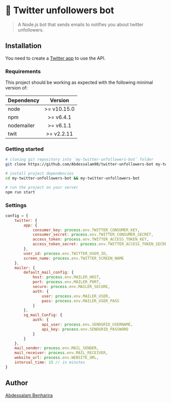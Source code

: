 # 🤖 Twitter unfollowers bot

> A Node.js bot that sends emails to notifies you about twitter unfollowers.

## Installation

You need to create a [Twitter app](https://developer.twitter.com/en/apps) to use the API.

### Requirements

This  project should be working as expected with the following minimal version of:

| Dependency |   Version   |
| ---------- | :---------: |
| node       | >= v10.15.0 |
| npm        |  >= v6.4.1  |
| nodemailer |  >= v6.1.1  |
| twit       | >= v2.2.11  |

### Getting started

```bash
# cloning git repository into `my-twitter-unfollowers-bot` folder
git clone https://github.com/Abdessalam98/twitter-unfollowers-bot my-twitter-unfollowers-bot

# install project dependencies
cd my-twitter-unfollowers-bot && my-twitter-unfollowers-bot

# run the project on your server
npm run start
```

### Settings

```javascript
config = {
    twitter: {
        app: {
            consumer_key: process.env.TWITTER_CONSUMER_KEY,
            consumer_secret: process.env.TWITTER_CONSUMER_SECRET,
            access_token: process.env.TWITTER_ACCESS_TOKEN_KEY,
            access_token_secret: process.env.TWITTER_ACCESS_TOKEN_SECRET
        },
        user_id: process.env.TWITTER_USER_ID,
        screen_name: process.env.TWITTER_SCREEN_NAME
    },
    mailer: {
        default_mail_config: {
            host: process.env.MAILER_HOST,
            port: process.env.MAILER_PORT,
            secure: process.env.MAILER_SECURE,
            auth: {
                user: process.env.MAILER_USER,
                pass: process.env.MAILER_USER_PASS
            }
        },
        sg_mail_Config: {
            auth: {
                api_user: process.env.SENDGRID_USERNAME,
                api_key: process.env.SENDGRID_PASSWORD
            }
        }
    },
    mail_sender: process.env.MAIL_SENDER,
    mail_receiver: process.env.MAIL_RECEIVER,
    website_url: process.env.WEBSITE_URL,
    interval_time: 15 // in minutes
}
```

## Author

[Abdessalam Benharira](https://github.com/abdessalamb98)
